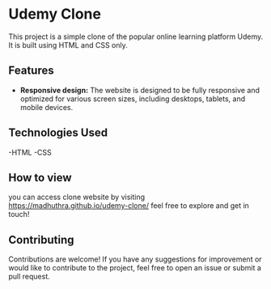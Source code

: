 # Udemy Clone
This project is a simple clone of the popular online learning platform Udemy. It is built using HTML and CSS only.

## Features
- **Responsive design:**  The website is designed to be fully responsive and optimized for various screen sizes, including desktops, tablets, and mobile devices.

## Technologies Used
-HTML
-CSS

## How to view
you can access clone website by visiting https://madhuthra.github.io/udemy-clone/ feel free to explore and get in touch!

## Contributing
Contributions are welcome! If you have any suggestions for improvement or would like to contribute to the project, feel free to open an issue or submit a pull request.

